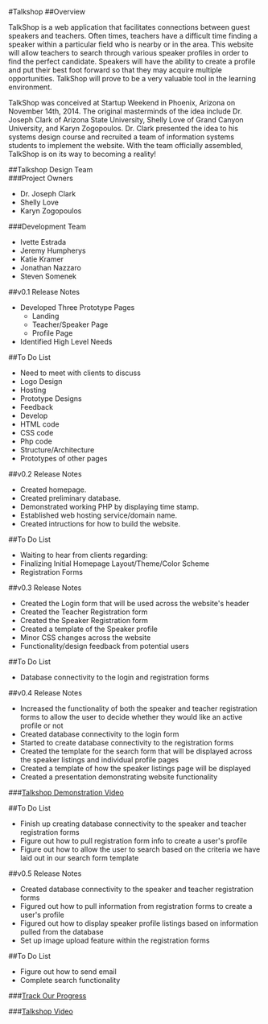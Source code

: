 #Talkshop
##Overview

TalkShop is a web application that facilitates connections between guest speakers and teachers. Often times, teachers have a difficult time finding a speaker within a particular field who is nearby or in the area. This website will allow teachers to search through various speaker profiles in order to find the perfect candidate. Speakers will have the ability to create a profile and put their best foot forward so that they may acquire multiple opportunities. TalkShop will prove to be a very valuable tool in the learning environment. 
  
TalkShop was conceived at Startup Weekend in Phoenix, Arizona on November 14th, 2014. The original masterminds of the idea include Dr. Joseph Clark of Arizona State University, Shelly Love of Grand Canyon University, and Karyn Zogopoulos. Dr. Clark presented the idea to his systems design course and recruited a team of information systems students to implement the website. With the team officially assembled, TalkShop is on its way to becoming a reality!

  
##Talkshop Design Team  
###Project Owners  
* Dr. Joseph Clark
* Shelly Love
* Karyn Zogopoulos
  

###Development Team
* Ivette Estrada
* Jeremy Humpherys
* Katie Kramer
* Jonathan Nazzaro
* Steven Somenek  
  

##v0.1 Release Notes
* Developed Three Prototype Pages
  * Landing
  * Teacher/Speaker Page
  * Profile Page
* Identified High Level Needs

##To Do List  
*  Need to meet with clients to discuss
  *  Logo Design
  *  Hosting
  *  Prototype Designs
  *  Feedback
*  Develop
  *  HTML code
  *  CSS code
  *  Php code
  *  Structure/Architecture
  *  Prototypes of other pages  

##v0.2 Release Notes
* Created homepage.
* Created preliminary database.
* Demonstrated working PHP by displaying time stamp.
* Established web hosting service/domain name.
* Created intructions for how to build the website.

##To Do List
*   Waiting to hear from clients regarding:
  *   Finalizing Initial Homepage Layout/Theme/Color Scheme
  *   Registration Forms
  
##v0.3 Release Notes
* Created the Login form that will be used across the website's header
* Created the Teacher Registration form
* Created the Speaker Registration form
* Created a template of the Speaker profile
* Minor CSS changes across the website 
* Functionality/design feedback from potential users

##To Do List
* Database connectivity to the login and registration forms

##v0.4 Release Notes
* Increased the functionality of both the speaker and teacher registration forms to allow the user to decide whether they would like an active profile or not
* Created database connectivity to the login form
* Started to create database connectivity to the registration forms
* Created the template for the search form that will be displayed across the speaker listings and individual profile pages
* Created a template of how the speaker listings page will be displayed
* Created a presentation demonstrating website functionality 

###[Talkshop Demonstration Video](https://www.youtube.com/watch?v=fGdxvSO_428)

##To Do List
* Finish up creating database connectivity to the speaker and teacher registration forms
* Figure out how to pull registration form info to create a user's profile
* Figure out how to allow the user to search based on the criteria we have laid out in our search form template

##v0.5 Release Notes
* Created database connectivity to the speaker and teacher registration forms
* Figured out how to pull information from registration forms to create a user's profile
* Figured out how to display speaker profile listings based on information pulled from the database
* Set up image upload feature within the registration forms

##To Do List
* Figure out how to send email 
* Complete search functionality

###[Track Our Progress](https://waffle.io/asu-cis-capstone/talkshop)

###[Talkshop Video](http://t.co/hDJQhBq9YR)


